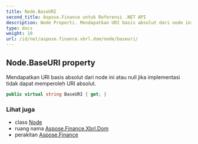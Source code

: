 ```yaml
---
title: Node.BaseURI
second_title: Aspose.Finance untuk Referensi .NET API
description: Node Properti. Mendapatkan URI basis absolut dari node ini atau null jika implementasi tidak dapat memperoleh URI absolut.
type: docs
weight: 10
url: /id/net/aspose.finance.xbrl.dom/node/baseuri/
---
```

## Node.BaseURI property

Mendapatkan URI basis absolut dari node ini atau null jika implementasi tidak dapat memperoleh URI absolut.

```csharp
public virtual string BaseURI { get; }
```

### Lihat juga

* class [Node](../)
* ruang nama [Aspose.Finance.Xbrl.Dom](../../node/)
* perakitan [Aspose.Finance](../../../)


